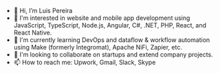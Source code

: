 - 👋 Hi, I’m Luis Pereira
- 👀 I'm interested in website and mobile app development using JavaScript, TypeScript, Node.js, Angular, C#, .NET, PHP, React, and React Native.
- 🌱 I'm currently learning DevOps and dataflow & workflow automation using Make (formerly Integromat), Apache NiFi, Zapier, etc.
- 💞️ I'm looking to collaborate on startups and extend company projects.
- 📫 How to reach me: Upwork, Gmail, Slack, Skype

<!---
luispdev0328/luispdev0328 is a ✨ special ✨ repository because its `README.md` (this file) appears on your GitHub profile.
You can click the Preview link to take a look at your changes.
--->
